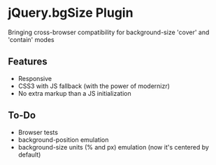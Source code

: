 jQuery.bgSize Plugin
=====

Bringing cross-browser compatibility for background-size 'cover' and 'contain' modes

Features
------------
* Responsive
* CSS3 with JS fallback (with the power of modernizr)
* No extra markup than a JS initialization

To-Do
------------
* Browser tests
* background-position emulation
* background-size units (% and px) emulation (now it's centered by default)
